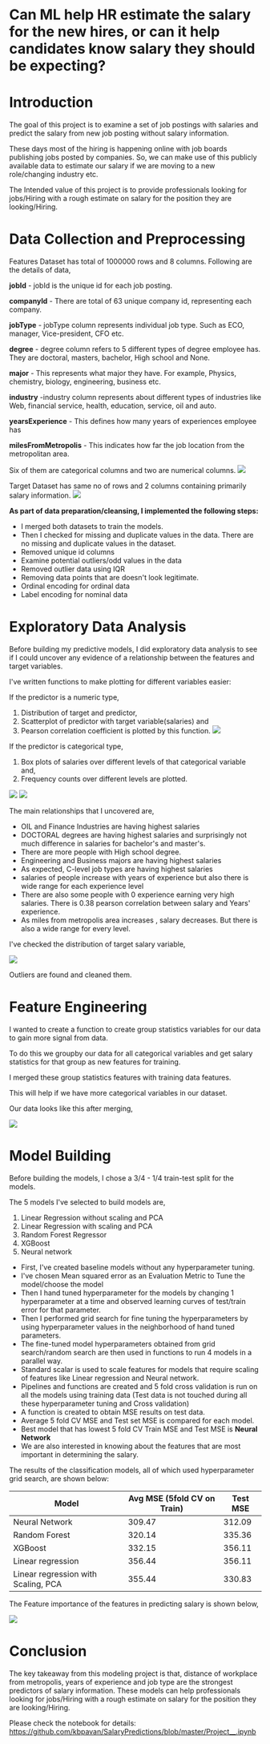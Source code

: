 # Can ML help HR estimate the salary for the new hires, or can it help candidates know salary they should be expecting?

#

# Introduction

The goal of this project is to examine a set of job postings with salaries and predict the salary from new job posting without salary information.

These days most of the hiring is happening online with job boards publishing jobs posted by companies. So, we can make use of this publicly available data to estimate our salary if we are moving to a new role/changing industry etc.

The Intended value of this project is to provide professionals looking for jobs/Hiring with a rough estimate on salary for the position they are looking/Hiring.

# Data Collection and Preprocessing

Features Dataset has total of 1000000 rows and 8 columns. Following are the details of data,

**jobId** - jobId is the unique id for each job posting.

**companyId** - There are total of 63 unique company id, representing each company.

**jobType** - jobType column represents individual job type. Such as ECO, manager, Vice-president, CFO etc.

**degree** - degree column refers to 5 different types of degree employee has. They are doctoral, masters, bachelor, High school and None.

**major** - This represents what major they have. For example, Physics, chemistry, biology, engineering, business etc.

**industry** -industry column represents about different types of industries like Web, financial service, health, education, service, oil and auto.

**yearsExperience** - This defines how many years of experiences employee has

**milesFromMetropolis** - This indicates how far the job location from the metropolitan area.

Six of them are categorical columns and two are numerical columns.
 ![](images/Features.png)
 
 
Target Dataset has same no of rows and 2 columns containing primarily salary information.
 ![](images/target.png)
 
 
**As part of data preparation/cleansing, I implemented the following steps:**

- I merged both datasets to train the models.
- Then I checked for missing and duplicate values in the data. There are no missing and duplicate values in the dataset.
- Removed unique id columns
- Examine potential outliers/odd values in the data
- Removed outlier data using IQR
- Removing data points that are doesn&#39;t look legitimate.
- Ordinal encoding for ordinal data
- Label encoding for nominal data

# Exploratory Data Analysis

Before building my predictive models, I did exploratory data analysis to see if I could uncover any evidence of a relationship between the features and target variables.

I&#39;ve written functions to make plotting for different variables easier:

If the predictor is a numeric type,

1. Distribution of target and predictor,
2. Scatterplot of predictor with target variable(salaries) and
3. Pearson correlation coefficient is plotted by this function.
 ![](images/EDA1.png)
 
 
If the predictor is categorical type,

1. Box plots of salaries over different levels of that categorical variable and,
2. Frequency counts over different levels are plotted.


 ![](images/EDA2.png)
 ![](images/EDA3.png)
 
The main relationships that I uncovered are,

- OIL and Finance Industries are having highest salaries
- DOCTORAL degrees are having highest salaries and surprisingly not much difference in salaries for bachelor&#39;s and master&#39;s.
- There are more people with High school degree.
- Engineering and Business majors are having highest salaries
- As expected, C-level job types are having highest salaries
- salaries of people increase with years of experience but also there is wide range for each experience level
- There are also some people with 0 experience earning very high salaries. There is 0.38 pearson correlation between salary and Years&#39; experience.
- As miles from metropolis area increases , salary decreases. But there is also a wide range for every level.

I&#39;ve checked the distribution of target salary variable,

 ![](images/EDA4.png)
 
Outliers are found and cleaned them.

# Feature Engineering

I wanted to create a function to create group statistics variables for our data to gain more signal from data.

To do this we groupby our data for all categorical variables and get salary statistics for that group as new features for training.

I merged these group statistics features with training data features.

This will help if we have more categorical variables in our dataset.

Our data looks like this after merging,

 ![](images/Feature_Engineering.png)
#
# Model Building

Before building the models, I chose a 3/4 - 1/4 train-test split for the models.

The 5 models I&#39;ve selected to build models are,

1. Linear Regression without scaling and PCA
2. Linear Regression with scaling and PCA
3. Random Forest Regressor
4. XGBoost
5. Neural network

- First, I&#39;ve created baseline models without any hyperparameter tuning.
- I&#39;ve chosen Mean squared error as an Evaluation Metric to Tune the model/choose the model
- Then I hand tuned hyperparameter for the models by changing 1 hyperparameter at a time and observed learning curves of test/train error for that parameter.
- Then I performed grid search for fine tuning the hyperparameters by using hyperparameter values in the neighborhood of hand tuned parameters.
- The fine-tuned model hyperparameters obtained from grid search/random search are then used in functions to run 4 models in a parallel way.
- Standard scalar is used to scale features for models that require scaling of features like Linear regression and Neural network.
- Pipelines and functions are created and 5 fold cross validation is run on all the models using training data (Test data is not touched during all these hyperparameter tuning and Cross validation)
- A function is created to obtain MSE results on test data.
- Average 5 fold CV MSE and Test set MSE is compared for each model.
- Best model that has lowest 5 fold CV Train MSE and Test MSE is **Neural Network**
- We are also interested in knowing about the features that are most important in determining the salary.



The results of the classification models, all of which used hyperparameter grid search, are shown below:

| **Model** | **Avg MSE (5fold CV on Train)** | **Test MSE** |
| --- | --- | --- |
| Neural Network | 309.47 | 312.09 |
| Random Forest | 320.14 | 335.36 |
| XGBoost | 332.15 | 356.11 |
| Linear regression | 356.44 | 356.11 |
| Linear regression with Scaling, PCA | 355.44 | 330.83 |

The Feature importance of the features in predicting salary is shown below,


 ![](images/Feature_Importance.png)
#
# Conclusion

The key takeaway from this modeling project is that, distance of workplace from metropolis, years of experience and job type are the strongest predictors of salary information. These models can help professionals looking for jobs/Hiring with a rough estimate on salary for the position they are looking/Hiring.

Please check the notebook for details: https://github.com/kbpavan/SalaryPredictions/blob/master/Project__.ipynb
